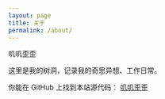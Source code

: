 ```yaml
---
layout: page
title: 关于
permalink: /about/
---
```


叽叽歪歪

这里是我的树洞，记录我的奇思异想、工作日常。

你能在 GitHub 上找到本站源代码：
[叽叽歪歪](https://github.com/Jeff-Tian/gy)
